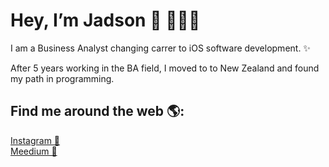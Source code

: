 #  Hey, I’m Jadson 👋 👨🏾‍💻

I am a Business Analyst changing carrer to iOS software development. ✨

After 5 years working in the BA field, I moved to to New Zealand and found my path in programming. 


## Find me around the web 🌎:

<a href = "https://www.instagram.com/jadsonsts/"> Instagram 📸 </a> <br>
<a href = "https://medium.com/@jadson.s.carneiro"> Meedium 📝 </a>

<!---
jadsonsts/jadsonsts is a ✨ special ✨ repository because its `README.md` (this file) appears on your GitHub profile.
You can click the Preview link to take a look at your changes.
--->

